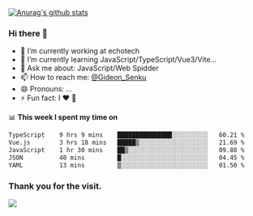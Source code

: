 [![Anurag's github stats](https://github-readme-stats.vercel.app/api?username=gideonsenku)](https://github.com/anuraghazra/github-readme-stats)
### Hi there 👋
- 🔭 I’m currently working at echotech
- 🌱 I’m currently learning JavaScript/TypeScript/Vue3/Vite...
- 💬 Ask me about: JavaScript/Web Spidder 
- 📫 How to reach me: [@Gideon_Senku](https://t.me/Gideon_Senku)
- 😄 Pronouns: ...
- ⚡ Fun fact: I ❤️ 🎵

📊 **This week I spent my time on**
<!--START_SECTION:waka-->

```txt
TypeScript    9 hrs 9 mins    ███████████████░░░░░░░░░░   60.21 %
Vue.js        3 hrs 18 mins   █████▒░░░░░░░░░░░░░░░░░░░   21.69 %
JavaScript    1 hr 30 mins    ██▒░░░░░░░░░░░░░░░░░░░░░░   09.88 %
JSON          40 mins         █░░░░░░░░░░░░░░░░░░░░░░░░   04.45 %
YAML          13 mins         ▒░░░░░░░░░░░░░░░░░░░░░░░░   01.50 %
```

<!--END_SECTION:waka-->


### Thank you for the visit.
![](http://profile-counter.glitch.me/gideonsenku/count.svg)
<!--
**GideonSenku/GideonSenku** is a ✨ _special_ ✨ repository because its `README.md` (this file) appears on your GitHub profile.

Here are some ideas to get you started:

- 🔭 I’m currently working on ...
- 🌱 I’m currently learning ...
- 👯 I’m looking to collaborate on ...
- 🤔 I’m looking for help with ...
- 💬 Ask me about ...
- 📫 How to reach me: ...
- 😄 Pronouns: ...
- ⚡ Fun fact: ...
-->
